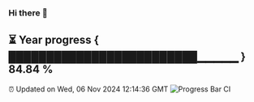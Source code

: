 ### Hi there 👋
⏳ Year progress { █████████████████████████▁▁▁▁▁ } 84.84 %
---
⏰ Updated on Wed, 06 Nov 2024 12:14:36 GMT
![Progress Bar CI](https://github.com/Moyi321/Moyi321/workflows/Progress%20Bar%20CI/badge.svg)

